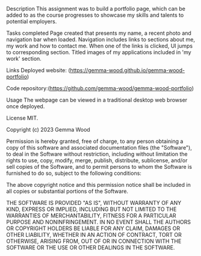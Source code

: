 Description
This assignment was to build a portfolio page, which can be added to as the course progresses to showcase my skills and talents to potential employers.

Tasks completed
Page created that presents my name, a recent photo and navigation bar when loaded.
Navigation includes links to sections about me, my work and how to contact me.
When one of the links is clicked, UI jumps to corresponding section.
Titled images of my applications included in 'my work' section.

Links
Deployed website: (https://gemma-wood.github.io/gemma-wood-portfolio)

Code repository:(https://github.com/gemma-wood/gemma-wood-portfolio)

Usage
The webpage can be viewed in a traditional desktop web browser once deployed.

License
MIT.

Copyright (c) 2023 Gemma Wood

Permission is hereby granted, free of charge, to any person obtaining a copy of this software and associated documentation files (the "Software"), to deal in the Software without restriction, including without limitation the rights to use, copy, modify, merge, publish, distribute, sublicense, and/or sell copies of the Software, and to permit persons to whom the Software is furnished to do so, subject to the following conditions:

The above copyright notice and this permission notice shall be included in all copies or substantial portions of the Software.

THE SOFTWARE IS PROVIDED "AS IS", WITHOUT WARRANTY OF ANY KIND, EXPRESS OR IMPLIED, INCLUDING BUT NOT LIMITED TO THE WARRANTIES OF MERCHANTABILITY, FITNESS FOR A PARTICULAR PURPOSE AND NONINFRINGEMENT. IN NO EVENT SHALL THE AUTHORS OR COPYRIGHT HOLDERS BE LIABLE FOR ANY CLAIM, DAMAGES OR OTHER LIABILITY, WHETHER IN AN ACTION OF CONTRACT, TORT OR OTHERWISE, ARISING FROM, OUT OF OR IN CONNECTION WITH THE SOFTWARE OR THE USE OR OTHER DEALINGS IN THE SOFTWARE.
